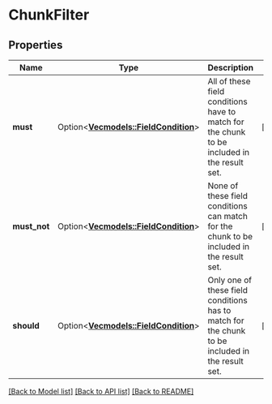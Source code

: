 # ChunkFilter

## Properties

Name | Type | Description | Notes
------------ | ------------- | ------------- | -------------
**must** | Option<[**Vec<models::FieldCondition>**](FieldCondition.md)> | All of these field conditions have to match for the chunk to be included in the result set. | [optional]
**must_not** | Option<[**Vec<models::FieldCondition>**](FieldCondition.md)> | None of these field conditions can match for the chunk to be included in the result set. | [optional]
**should** | Option<[**Vec<models::FieldCondition>**](FieldCondition.md)> | Only one of these field conditions has to match for the chunk to be included in the result set. | [optional]

[[Back to Model list]](../README.md#documentation-for-models) [[Back to API list]](../README.md#documentation-for-api-endpoints) [[Back to README]](../README.md)


